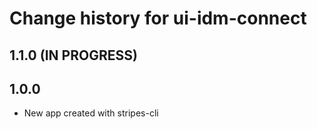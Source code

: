 # Change history for ui-idm-connect

## 1.1.0 (IN PROGRESS)

## 1.0.0

* New app created with stripes-cli
